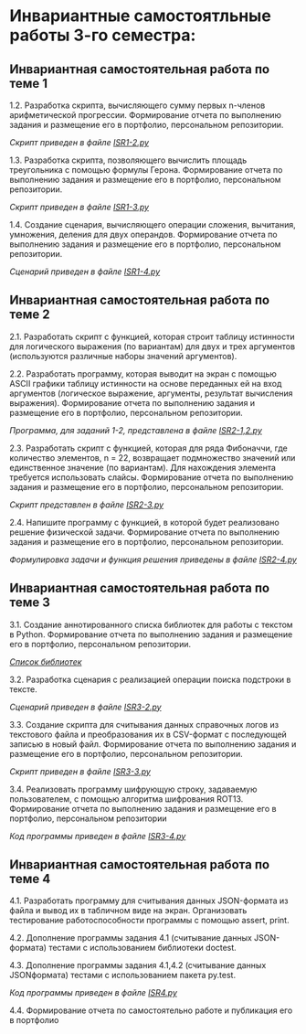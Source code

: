 # Инвариантные самостоятльные работы 3-го семестра:

## Инвариантная самостоятельная работа по теме 1

1.2. Разработка скрипта, вычисляющего сумму первых n-членов арифметической прогрессии. Формирование отчета по выполнению задания и размещение его в портфолио, персональном репозитории. 

*Скрипт приведен в файле [ISR1-2.py](https://github.com/vektoririna/PROG-3/blob/main/ISR/theme1/ISR1-2.py)*



1.3. Разработка скрипта, позволяющего вычислить площадь треугольника с помощью формулы Герона. Формирование отчета по выполнению задания и размещение его в портфолио, персональном репозитории. 

*Скрипт приведен в файле [ISR1-3.py](https://github.com/vektoririna/PROG-3/blob/main/ISR/theme1/ISR1-3.py)*



1.4. Создание сценария, вычисляющего операции сложения, вычитания, умножения, деления для двух операндов. Формирование отчета по выполнению задания и размещение его в портфолио, персональном репозитории.

*Сценарий приведен в файле [ISR1-4.py](https://github.com/vektoririna/PROG-3/blob/main/ISR/theme1/ISR1-4.py)*


## Инвариантная самостоятельная работа по теме 2

2.1. Разработать скрипт с функцией, которая строит таблицу истинности для логического выражения (по вариантам) для двух и трех аргументов (используются различные наборы значений аргументов). 

2.2. Разработать программу, которая выводит на экран с помощью ASCII графики таблицу истинности на основе переданных ей на вход аргументов (логическое выражение, аргументы, результат вычисления выражения). Формирование отчета по выполнению задания и размещение его в портфолио, персональном репозитории. 

*Программа, для заданий 1-2, представлена в файле [ISR2-1,2.py](https://github.com/vektoririna/PROG-3/blob/main/ISR/theme2/ISR2-1%2C2.py)*



2.3. Разработать скрипт с функцией, которая для ряда Фибоначчи, где количество элементов, n = 22, возвращает подмножество значений или единственное значение (по вариантам). Для нахождения элемента требуется использовать слайсы. Формирование отчета по выполнению задания и размещение его в портфолио, персональном репозитории. 

*Скрипт представлен в файле [ISR2-3.py](https://github.com/vektoririna/PROG-3/blob/main/ISR/theme2/ISR2-3.py)*



2.4. Напишите программу с функцией, в которой будет реализовано решение физической задачи. Формирование отчета по выполнению задания и размещение его в портфолио, персональном репозитории.

*Формулировка задачи и функция решения приведены в файле [ISR2-4.py](https://github.com/vektoririna/PROG-3/blob/main/ISR/theme2/ISR2-4.py)*


## Инвариантная самостоятельная работа по теме 3

3.1. Создание аннотированного списка библиотек для работы с текстом в Python. Формирование отчета по выполнению задания и размещение его в портфолио, персональном репозитории. 

[*Список библиотек*](https://github.com/vektoririna/PROG-3/blob/main/ISR/theme3/ISR3-1.pdf)



3.2. Разработка сценария с реализацией операции поиска подстроки в тексте.

*Сценарий приведен в файле [ISR3-2.py](https://github.com/vektoririna/PROG-3/blob/main/ISR/theme3/ISR3-2.py)*



3.3. Создание скрипта для считывания данных справочных логов из текстового файла и преобразования их в CSV-формат с последующей записью в новый файл. Формирование отчета по выполнению задания и размещение его в портфолио, персональном репозитории. 

*Скрипт приведен в файле [ISR3-3.py](https://github.com/vektoririna/PROG-3/blob/main/ISR/theme3/ISR3-3.py)*



3.4. Реализовать программу шифрующую строку, задаваемую пользователем, с помощью алгоритма шифрования ROT13. Формирование отчета по выполнению задания и размещение его в портфолио, персональном репозитории

*Код программы приведен в файле [ISR3-4.py](https://github.com/vektoririna/PROG-3/blob/main/ISR/theme3/ISR3-4.py)*


## Инвариантная самостоятельная работа по теме 4

4.1. Разработать программу для считывания данных JSON-формата из файла и вывод их в табличном виде на экран. Организовать тестирование работоспособности программы с помощью assert, print. 

4.2. Дополнение программы задания 4.1 (считывание данных JSON-формата) тестами с использованием библиотеки doctest. 

4.3. Дополнение программы задания 4.1,4.2 (считывание данных JSONформата) тестами с использованием пакета py.test. 

*Код программы приведен в файле [ISR4.py](https://github.com/vektoririna/PROG-3/blob/main/ISR/theme4/ISR4.py)*



4.4. Формирование отчета по самостоятельно работе и публикация его в портфолио
